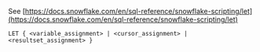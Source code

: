 See [https://docs.snowflake.com/en/sql-reference/snowflake-scripting/let](https://docs.snowflake.com/en/sql-reference/snowflake-scripting/let)
```
LET { <variable_assignment> | <cursor_assignment> | <resultset_assignment> }
```
